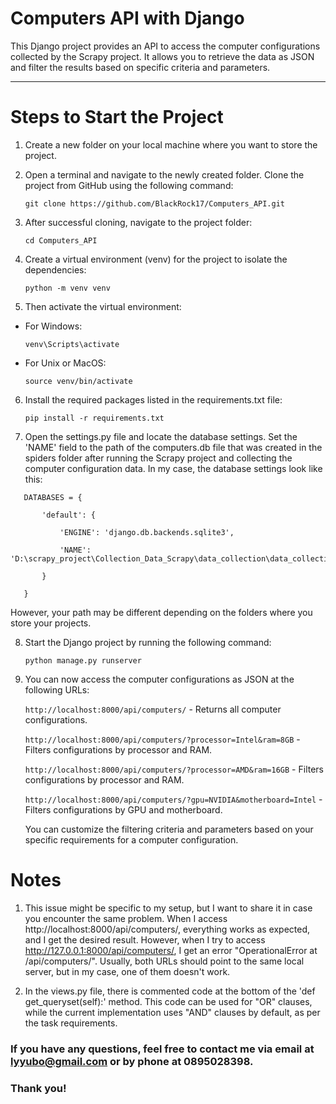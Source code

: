 # Computers API with Django

This Django project provides an API to access the computer configurations collected by the Scrapy project. It allows you to retrieve the data as JSON and filter the results based on specific criteria and parameters.

---

# Steps to Start the Project

1. Create a new folder on your local machine where you want to store the project.

2. Open a terminal and navigate to the newly created folder. Clone the project from GitHub using the following command:

    ```git clone https://github.com/BlackRock17/Computers_API.git```

3. After successful cloning, navigate to the project folder:

   ```cd Computers_API```


4. Create a virtual environment (venv) for the project to isolate the dependencies:

   ```python -m venv venv```

5. Then activate the virtual environment:

- For Windows:

    ```venv\Scripts\activate```

- For Unix or MacOS:

    ```source venv/bin/activate```

6. Install the required packages listed in the requirements.txt file:

   ```pip install -r requirements.txt```

7. Open the settings.py file and locate the database settings.
   Set the 'NAME' field to the path of the computers.db file that was created in the spiders folder after running the Scrapy project and collecting the computer configuration data.
   In my case, the database settings look like this:
   
```
   DATABASES = {

       'default': {

           'ENGINE': 'django.db.backends.sqlite3',

           'NAME': 'D:\scrapy_project\Collection_Data_Scrapy\data_collection\data_collection\spiders\computers.db',

       }

   }
```

However, your path may be different depending on the folders where you store your projects.

8. Start the Django project by running the following command:

   ```python manage.py runserver```

9. You can now access the computer configurations as JSON at the following URLs:

   ```http://localhost:8000/api/computers/``` - Returns all computer configurations.

   ```http://localhost:8000/api/computers/?processor=Intel&ram=8GB``` - Filters configurations by processor and RAM.

   ```http://localhost:8000/api/computers/?processor=AMD&ram=16GB``` - Filters configurations by processor and RAM.

   ```http://localhost:8000/api/computers/?gpu=NVIDIA&motherboard=Intel``` - Filters configurations by GPU and motherboard.

    You can customize the filtering criteria and parameters based on your specific requirements for a computer configuration.

# Notes

1. This issue might be specific to my setup, but I want to share it in case you encounter the same problem.
   When I access http://localhost:8000/api/computers/, everything works as expected, and I get the desired result.
   However, when I try to access http://127.0.0.1:8000/api/computers/, I get an error "OperationalError at /api/computers/". Usually, both URLs should point to the same local server, but in my case, one of them doesn't work.

2. In the views.py file, there is commented code at the bottom of the 'def get_queryset(self):' method. This code can be used for "OR" clauses, while the current implementation uses "AND" clauses by default, as per the task requirements.

### If you have any questions, feel free to contact me via email at lyyubo@gmail.com or by phone at 0895028398.

### Thank you!
